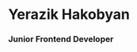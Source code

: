<!DOCTYPE html>
<html lang="en">
<head>
  <meta charset="UTF-8">
  <title>Yerazik Hakobyan | rsschool-cv</title>
  <link rel="stylesheet" href="style.css">
</head>
<body>
  <h1>Yerazik Hakobyan</h1>
  <h3>Junior Frontend Developer</h3>
</body>
</html>